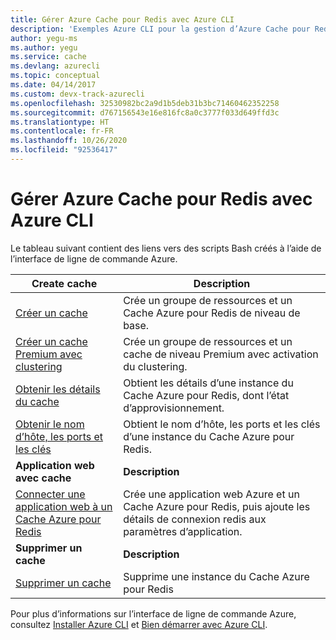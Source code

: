 ```yaml
---
title: Gérer Azure Cache pour Redis avec Azure CLI
description: 'Exemples Azure CLI pour la gestion d’Azure Cache pour Redis : Créer un cache, supprimer un cache, obtenir les détails du cache, le nom d’hôte, les ports et les clés, connecter une application web.'
author: yegu-ms
ms.author: yegu
ms.service: cache
ms.devlang: azurecli
ms.topic: conceptual
ms.date: 04/14/2017
ms.custom: devx-track-azurecli
ms.openlocfilehash: 32530982bc2a9d1b5deb31b3bc71460462352258
ms.sourcegitcommit: d767156543e16e816fc8a0c3777f033d649ffd3c
ms.translationtype: HT
ms.contentlocale: fr-FR
ms.lasthandoff: 10/26/2020
ms.locfileid: "92536417"
---
```

# <a name="manage-azure-cache-for-redis-with-azure-cli"></a>Gérer Azure Cache pour Redis avec Azure CLI

Le tableau suivant contient des liens vers des scripts Bash créés à l’aide de l’interface de ligne de commande Azure.

| Create cache | Description |
| ------------ | ----------- |
| [Créer un cache](./scripts/create-cache.md) | Crée un groupe de ressources et un Cache Azure pour Redis de niveau de base. |
| [Créer un cache Premium avec clustering](./scripts/create-premium-cache-cluster.md) | Crée un groupe de ressources et un cache de niveau Premium avec activation du clustering.|
| [Obtenir les détails du cache](./scripts/show-cache.md) | Obtient les détails d’une instance du Cache Azure pour Redis, dont l’état d’approvisionnement. |
| [Obtenir le nom d’hôte, les ports et les clés](./scripts/cache-keys-ports.md) | Obtient le nom d’hôte, les ports et les clés d’une instance du Cache Azure pour Redis. |
|**Application web avec cache**| **Description**|
| [Connecter une application web à un Cache Azure pour Redis](./../app-service/scripts/cli-connect-to-redis.md) | Crée une application web Azure et un Cache Azure pour Redis, puis ajoute les détails de connexion redis aux paramètres d’application. |
|**Supprimer un cache**| **Description** |
| [Supprimer un cache](./scripts/delete-cache.md) | Supprime une instance du Cache Azure pour Redis  |

Pour plus d’informations sur l’interface de ligne de commande Azure, consultez [Installer Azure CLI](/cli/azure/install-azure-cli) et [Bien démarrer avec Azure CLI](/cli/azure/get-started-with-azure-cli).
